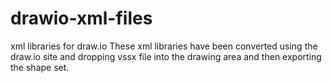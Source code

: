 # drawio-xml-files
xml libraries for draw.io
These xml libraries have been converted using the draw.io site and dropping vssx file into the drawing area and then exporting the shape set.
